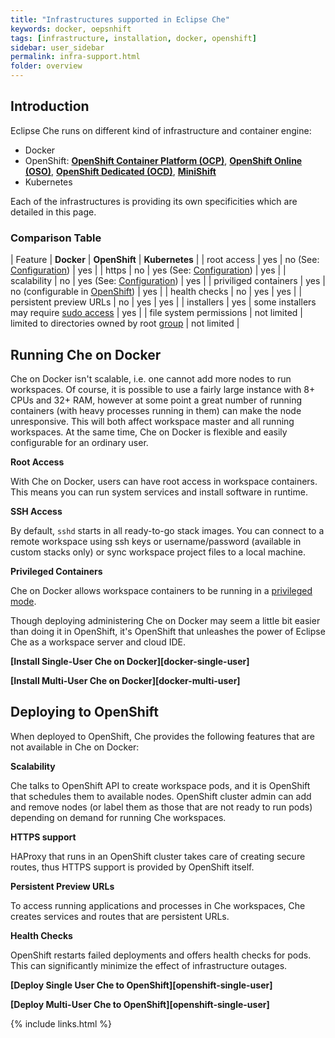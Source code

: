 ```yaml
---
title: "Infrastructures supported in Eclipse Che"
keywords: docker, oepsnhift
tags: [infrastructure, installation, docker, openshift]
sidebar: user_sidebar
permalink: infra-support.html
folder: overview
---
```


## Introduction
Eclipse Che runs on different kind of infrastructure and container engine:
- Docker
- OpenShift: **[OpenShift Container Platform (OCP)](https://www.openshift.com/container-platform/index.html)**, **[OpenShift Online (OSO)](https://www.openshift.com/features/index.html)**, **[OpenShift Dedicated (OCD)](https://access.redhat.com/products/openshift-dedicated-red-hat/)**, **[MiniShift](https://www.openshift.org/minishift/)**
- Kubernetes

Each of the infrastructures is providing its own specificities which are detailed in this page.

### Comparison Table

|  Feature                 | **Docker**   | **OpenShift**                                                                              | **Kubernetes** |
| root access              | yes          | no (See: [Configuration](openshift-config.html#enable-ssh-and-sudo))                       | yes |
| https                    | no           | yes (See: [Configuration](openshift-config.html#https-mode))                               | yes |
| scalability              | no           | yes (See: [Configuration](openshift-config.html#scalability))                              | yes |
| priviliged containers    | yes          | no (configurable in [OpenShift](https://docs.openshift.com/container-platform/3.6/admin_guide/manage_scc.html#grant-access-to-the-privileged-scc))         | yes |
| health checks            | no           | yes                                                                                        | yes |
| persistent preview URLs  | no           | yes                                                                                        | yes |
| installers               | yes          | some installers may require [sudo access](openshift-config.html#enable-ssh-and-sudo)       | yes |
| file system permissions  | not limited  | limited to directories owned by root [group](openshift-config.html#filesystem-permissions) | not limited |


## Running Che on Docker

Che on Docker isn't scalable, i.e. one cannot add more nodes to run workspaces. Of course, it is possible to use a fairly large instance with 8+ CPUs and 32+ RAM, however at some point a great number of running containers (with heavy processes running in them) can make the node unresponsive. This will both affect workspace master and all running workspaces. At the same time, Che on Docker is flexible and easily configurable for an ordinary user.

**Root Access**

With Che on Docker, users can have root access in workspace containers. This means you can run system services and install software in runtime.

**SSH Access**

By default, `sshd` starts in all ready-to-go stack images. You can connect to a remote workspace using ssh keys or username/password (available in custom stacks only) or sync workspace project files to a local machine.

**Privileged Containers**

Che on Docker allows workspace containers to be running in a [privileged mode](docker-config.html#privileged-mode).

Though deploying administering Che on Docker may seem a little bit easier than doing it in OpenShift, it's OpenShift that unleashes the power of Eclipse Che as a workspace server and cloud IDE.

**[Install Single-User Che on Docker][docker-single-user]**

**[Install Multi-User Che on Docker][docker-multi-user]**

## Deploying to OpenShift

When deployed to OpenShift, Che provides the following features that are not available in Che on Docker:

**Scalability**

Che talks to OpenShift API to create workspace pods, and it is OpenShift that schedules them to available nodes. OpenShift cluster admin can add and remove nodes (or label them as those that are not ready to run pods) depending on demand for running Che workspaces.

**HTTPS support**

HAProxy that runs in an OpenShift cluster takes care of creating secure routes, thus HTTPS support is provided by OpenShift itself.

**Persistent Preview URLs**

To access running applications and processes in Che workspaces, Che creates services and routes that are persistent URLs.

**Health Checks**

OpenShift restarts failed deployments and offers health checks for pods. This can significantly minimize the effect of infrastructure outages.

**[Deploy Single User Che to OpenShift][openshift-single-user]**

**[Deploy Multi-User Che to OpenShift][openshift-single-user]**

{% include links.html %}
